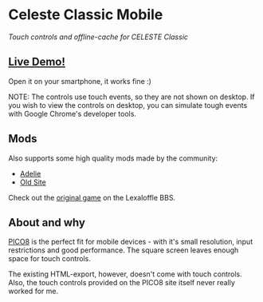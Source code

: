 # Celeste Classic Mobile

*Touch controls and offline-cache for CELESTE Classic*


## [Live Demo!](https://celestemobile.github.io)

Open it on your smartphone, it works fine :)

NOTE: The controls use touch events, so they are not shown on desktop. If you wish to view the controls on desktop, you can simulate tough events with Google Chrome's developer tools.

## Mods

Also supports some high quality mods made by the community:
- [Adelie](https://celestemobile.github.io/adelie)
- [Old Site](https://celestemobile.github.io/oldsite)

Check out the [original game](https://www.lexaloffle.com/bbs/?tid=2145) on the Lexaloffle BBS.


## About and why

[PICO8](https://www.lexaloffle.com/pico-8.php) is the perfect fit for mobile devices - with it's small resolution, input restrictions and good performance. The square screen leaves enough space for touch controls.

The existing HTML-export, however, doesn't come with touch controls. Also, the touch controls provided on the PICO8 site itself never really worked for me.
